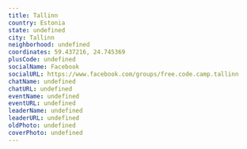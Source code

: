 ```yaml
---
title: Tallinn
country: Estonia
state: undefined
city: Tallinn
neighborhood: undefined
coordinates: 59.437216, 24.745369
plusCode: undefined
socialName: Facebook
socialURL: https://www.facebook.com/groups/free.code.camp.tallinn
chatName: undefined
chatURL: undefined
eventName: undefined
eventURL: undefined
leaderName: undefined
leaderURL: undefined
oldPhoto: undefined
coverPhoto: undefined
---
```

